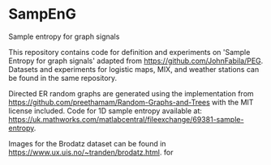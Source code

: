 # SampEnG
Sample entropy for graph signals

This repository contains code for definition and experiments on 'Sample Entropy for graph signals' adapted from https://github.com/JohnFabila/PEG. Datasets and experiments for logistic maps, MIX, and weather stations can be found in the same repository.

Directed ER random graphs are generated using the implementation from https://github.com/preethamam/Random-Graphs-and-Trees with the MIT license included. Code for 1D sample entropy available at: https://uk.mathworks.com/matlabcentral/fileexchange/69381-sample-entropy.

Images for the Brodatz dataset can be found in https://www.ux.uis.no/~tranden/brodatz.html. for 
